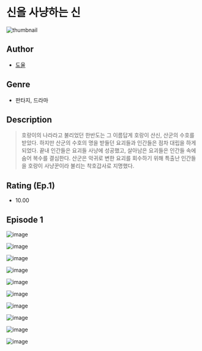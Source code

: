 # 신을 사냥하는 신
![thumbnail](https://image-comic.pstatic.net/user_contents_data/challenge_comic/2023/05/24/307301/upload_3833238625231135799_480x623.jpeg)

## Author
- [도율](https://comic.naver.com/artistTitle?id=307301)

## Genre
- 판타지, 드라마

## Description
> 호랑이의 나라라고 불리었던 한반도는 그 이름답게 호랑이 산신, 산군의 수호를 받았다. 하지만 산군의 수호의 명을 받들던 요괴들과 인간들은 점차 대립을 하게 되었다. 끝내 인간들은 요괴들 사냥에 성공했고, 살아남은 요괴들은 인간들 속에 숨어 복수를 결심한다. 산군은 악귀로 변한 요괴를 회수하기 위해 특출난 인간들을 호랑이 사냥꾼이라 불리는 착호갑사로 지명했다.


## Rating (Ep.1)
- 10.00

## Episode 1
![image](https://image-comic.pstatic.net/user_contents_data/challenge_comic/2023/05/25/307301/upload_3689067550219002928.jpeg)

![image](https://image-comic.pstatic.net/user_contents_data/challenge_comic/2023/05/25/307301/upload_7305174175150519140.jpeg)

![image](https://image-comic.pstatic.net/user_contents_data/challenge_comic/2023/05/25/307301/upload_7221070533665764961.jpeg)

![image](https://image-comic.pstatic.net/user_contents_data/challenge_comic/2023/05/25/307301/upload_4134698303796569700.jpeg)

![image](https://image-comic.pstatic.net/user_contents_data/challenge_comic/2023/05/25/307301/upload_3763097453388314425.jpeg)

![image](https://image-comic.pstatic.net/user_contents_data/challenge_comic/2023/05/25/307301/upload_3618138055060710712.jpeg)

![image](https://image-comic.pstatic.net/user_contents_data/challenge_comic/2023/05/25/307301/upload_3978194019726668897.jpeg)

![image](https://image-comic.pstatic.net/user_contents_data/challenge_comic/2023/05/25/307301/upload_3618141353615319859.jpeg)

![image](https://image-comic.pstatic.net/user_contents_data/challenge_comic/2023/05/25/307301/upload_7221630193560205409.jpeg)

![image](https://image-comic.pstatic.net/user_contents_data/challenge_comic/2023/05/25/307301/upload_3546925775850006118.jpeg)
